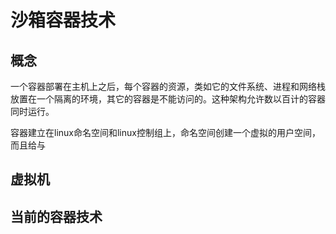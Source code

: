 # 沙箱容器技术

## 概念
一个容器部署在主机上之后，每个容器的资源，类如它的文件系统、进程和网络栈放置在一个隔离的环境，其它的容器是不能访问的。这种架构允许数以百计的容器同时运行。

容器建立在linux命名空间和linux控制组上，命名空间创建一个虚拟的用户空间，而且给与


## 虚拟机



## 当前的容器技术

## 
